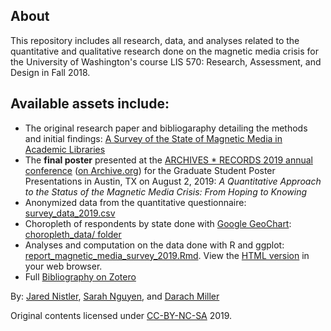 ## About
This repository includes all research, data, and analyses related to the quantitative and qualitative research done on the magnetic media crisis for the University of Washington's course LIS 570: Research, Assessment, and Design in Fall 2018. 

## Available assets include:
- The original research paper and bibliogaraphy detailing the methods and initial findings: [A Survey of the State of Magnetic Media in Academic Libraries](https://github.com/darachm/magnets_how_do_they_work/blob/master/NguyenNistlerClickKuster_MagneticMediaSurvey_F2018.pdf)
- The **final poster** presented at the [ARCHIVES * RECORDS 2019 annual conference](https://archives2019.sched.com/event/NpZ1/graduate-student-poster-presentations) ([on Archive.org](https://web.archive.org/web/20190713004555/https://archives2019.sched.com/event/NpZ1/graduate-student-poster-presentations)) for the Graduate Student Poster Presentations in Austin, TX on August 2, 2019: _A Quantitative Approach to the Status of the Magnetic Media Crisis: From Hoping to Knowing_
- Anonymized data from the quantitative questionnaire: [survey_data_2019.csv](https://github.com/darachm/magnets_how_do_they_work/blob/master/survey_data_2019.csv)
- Choropleth of respondents by state done with [Google GeoChart](https://developers.google.com/chart/interactive/docs/gallery/geochart): [choropleth_data/ folder](https://github.com/darachm/magnets_how_do_they_work/tree/master/choropleth_data)
- Analyses and computation on the data done with R and ggplot: [report_magnetic_media_survey_2019.Rmd](https://github.com/darachm/magnets_how_do_they_work/blob/master/report_magnetic_media_survey_2019.Rmd). View the [HTML version](https://github.com/darachm/magnets_how_do_they_work/blob/master/report_magnetic_media_survey_2019.html) in your web browser. 
- Full [Bibliography on Zotero](https://www.zotero.org/groups/2239657/lis570_mag-media-triage)

By: [Jared Nistler](https://jnistler.com/), [Sarah Nguyen](https://michi-gato.github.io/), and [Darach Miller](http://rhesis.com/)

Original contents licensed under [CC-BY-NC-SA](https://creativecommons.org/licenses/by-nc-sa/3.0/) 2019.

